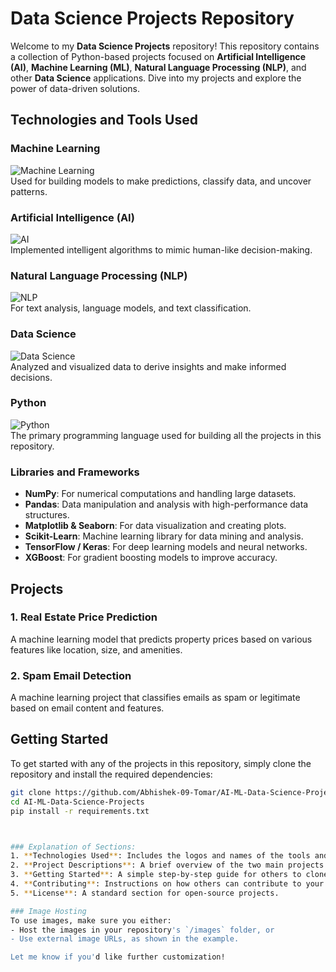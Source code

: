 # Data Science Projects Repository

Welcome to my **Data Science Projects** repository! This repository contains a collection of Python-based projects focused on **Artificial Intelligence (AI)**, **Machine Learning (ML)**, **Natural Language Processing (NLP)**, and other **Data Science** applications. Dive into my projects and explore the power of data-driven solutions.

## Technologies and Tools Used

### **Machine Learning**
![Machine Learning](https://static.vecteezy.com/system/resources/thumbnails/017/094/580/small/machine-learning-icon-illustration-machine-learning-solving-robot-big-data-artificial-intelligence-internet-of-things-infographic-template-concept-banner-icon-set-icons-vector.jpg)  
Used for building models to make predictions, classify data, and uncover patterns.

### **Artificial Intelligence (AI)**
![AI](https://live-production.wcms.abc-cdn.net.au/909b5e4dab59de2ee3cb69f14ba05471?impolicy=wcms_crop_resize&cropH=1237&cropW=2198&xPos=416&yPos=0&width=862&height=485)  
Implemented intelligent algorithms to mimic human-like decision-making.

### **Natural Language Processing (NLP)**
![NLP](https://f5b623aa.delivery.rocketcdn.me/wp-content/uploads/2022/10/How-NLP-Works-760px.jpg)  
For text analysis, language models, and text classification.

### **Data Science**
![Data Science](https://thedatascientist.com/wp-content/uploads/2023/05/what-is-data-science.jpg)  
Analyzed and visualized data to derive insights and make informed decisions.

### **Python**
![Python](https://jaro-website.s3.ap-south-1.amazonaws.com/2024/10/Python-Features.webp)  
The primary programming language used for building all the projects in this repository.

### **Libraries and Frameworks**
- **NumPy**: For numerical computations and handling large datasets.
- **Pandas**: Data manipulation and analysis with high-performance data structures.
- **Matplotlib & Seaborn**: For data visualization and creating plots.
- **Scikit-Learn**: Machine learning library for data mining and analysis.
- **TensorFlow / Keras**: For deep learning models and neural networks.
- **XGBoost**: For gradient boosting models to improve accuracy.

## Projects

### **1. Real Estate Price Prediction**
A machine learning model that predicts property prices based on various features like location, size, and amenities.

### **2. Spam Email Detection**
A machine learning project that classifies emails as spam or legitimate based on email content and features.

## Getting Started

To get started with any of the projects in this repository, simply clone the repository and install the required dependencies:

```bash
git clone https://github.com/Abhishek-09-Tomar/AI-ML-Data-Science-Projects.git
cd AI-ML-Data-Science-Projects
pip install -r requirements.txt



### Explanation of Sections:
1. **Technologies Used**: Includes the logos and names of the tools and languages you use, such as Machine Learning, Python, AI, NLP, etc.
2. **Project Descriptions**: A brief overview of the two main projects (Real Estate Price Prediction and Spam Email Detection).
3. **Getting Started**: A simple step-by-step guide for others to clone and set up the repository.
4. **Contributing**: Instructions on how others can contribute to your project.
5. **License**: A standard section for open-source projects.

### Image Hosting
To use images, make sure you either:
- Host the images in your repository's `/images` folder, or
- Use external image URLs, as shown in the example.

Let me know if you'd like further customization!
